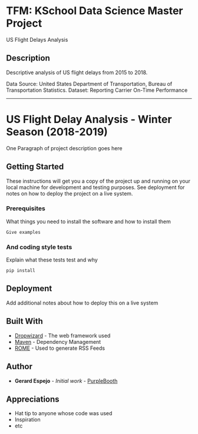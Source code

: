 # TFM: KSchool Data Science Master Project

US Flight Delays Analysis

## Description

Descriptive analysis of US flight delays from 2015 to 2018. 

Data Source: United States Department of Transportation, Bureau of Transportation Statistics.
Dataset: Reporting Carrier On-Time Performance

---------------------------------------------

# US Flight Delay Analysis - Winter Season (2018-2019)

One Paragraph of project description goes here

## Getting Started

These instructions will get you a copy of the project up and running on your local machine for development and testing purposes. See deployment for notes on how to deploy the project on a live system.

### Prerequisites

What things you need to install the software and how to install them

```
Give examples
```

### And coding style tests

Explain what these tests test and why

```
pip install 

```

## Deployment

Add additional notes about how to deploy this on a live system

## Built With

* [Dropwizard](http://www.dropwizard.io/1.0.2/docs/) - The web framework used
* [Maven](https://maven.apache.org/) - Dependency Management
* [ROME](https://rometools.github.io/rome/) - Used to generate RSS Feeds

## Author

* **Gerard Espejo** - *Initial work* - [PurpleBooth](https://github.com/gespejobas)

## Appreciations

* Hat tip to anyone whose code was used
* Inspiration
* etc
